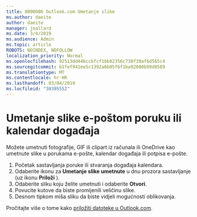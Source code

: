 ```yaml
---
title: 8000086 Outlook.com Umetanje slike
ms.author: daeite
author: daeite
manager: joallard
ms.date: 3/4/2019
ms.audience: Admin
ms.topic: article
ROBOTS: NOINDEX, NOFOLLOW
localization_priority: Normal
ms.openlocfilehash: 92513dd446ccbfcf1bb02356c738f39af6d565c4
ms.sourcegitcommit: b1fef941ee5c1392a6b05f6f1ba92080b99d8589
ms.translationtype: MT
ms.contentlocale: hr-HR
ms.lasthandoff: 03/04/2019
ms.locfileid: "30395552"
---
```

# <a name="insert-pictures-in-an-email-message-or-calendar-event"></a>Umetanje slike e-poštom poruku ili kalendar događaja

Možete umetnuti fotografije, GIF ili clipart iz računala ili OneDrive kao umetnute slike u porukama e-pošte, kalendar događaja ili potpisa e-pošte.

1. Početak sastavljanja poruke ili stvaranja događaja kalendara.
2. Odaberite ikonu za **Umetanje slike umetnute** u dnu prozora sastavljanje (uz ikonu **Priloži** ).
3. Odaberite sliku koju želite umetnuti i odaberite **Otvori**.
4. Povucite kutove da biste promijenili veličinu slike.
5. Desnom tipkom miša sliku da biste vidjeli mogućnosti oblikovanja.

Pročitajte više o tome kako [priložiti datoteke u Outlook.com](https://support.office.com/article/8d7c1ea7-4e5f-44ce-bb6e-c5fcc92ba9ab).